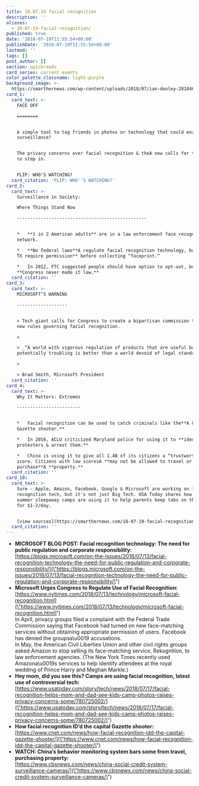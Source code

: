 ```yaml
---
title: 18.07.19 facial recognition
description: ''
aliases:
  - 18-07-19-facial-recognition/
published: true
date: '2018-07-19T11:55:54+00:00'
publishDate: '2018-07-19T11:55:54+00:00'
lastmod: ''
tags: []
post_author: []
section: quickreads
card_series: current events
color_palette_classname: light-purple
background_image: >-
  https://smarthernews.com/wp-content/uploads/2018/07/ian-dooley-281846-unsplash-scaled.jpg
card_1:
  card_text: >-
    FACE OFF

    ========


    A simple tool to tag friends in photos or technology that could enable mass
    surveillance?


    The privacy concerns over facial recognition & theA new calls for the gov’t
    to step in.


    FLIP: WHO'S WATCHING?
  card_citation: 'FLIP: WHO''S WATCHING?'
card_2:
  card_text: >-
    Surveillance in Society:  

    Where Things Stand Now

    -------------------------------------------------


    *   **1 in 2 American adults** are in a law enforcement face recognition
    network.

    *   **No federal laws**A regulate facial recognition technology, butA **IL &
    TX require permission** before collecting “faceprint.”

    *   In 2012, FTC suggested people should have option to opt-out, but
    **Congress never made it law.**
  card_citation: ''
card_3:
  card_text: >-
    MICROSOFT’S WARNING

    -------------------


    > Tech giant calls for Congress to create a bipartisan commission to outline
    new rules governing facial recognition.

    > 

    > _“A world with vigorous regulation of products that are useful but
    potentially troubling is better than a world devoid of legal standards.”_

    > 

    > Brad Smith, Microsoft President
  card_citation: ''
card_4:
  card_text: >-
    Why It Matters: Extremes

    ------------------------


    *   Facial recognition can be used to catch criminals like the**A Capital
    Gazette shooter.**

    *   In 2016, ACLU criticized Maryland police for using it to **identify
    protesters & arrest them.**

    *   China is using it to give all 1.4B of its citizens a “trustworthy”
    score. Citizens with low scoresA **may not be allowed to travel or
    purchase**A **property.**
  card_citation: ''
card_10:
  card_text: >-
    Sure - Apple, Amazon, Facebook, Google & Microsoft are working on facial
    recognition tech, but it's not just Big Tech. USA Today shares how 100
    summer sleepaway camps are using it to help parents keep tabs on their kids
    for $1-2/day.


    [view sources](https://smarthernews.com/18-07-19-facial-recognition/)
  card_citation: ''
---
```

*   **MICROSOFT BLOG POST: Facial recognition technology: The need for public regulation and corporate responsibility:**  
    [https://blogs.microsoft.com/on-the-issues/2018/07/13/facial-recognition-technology-the-need-for-public-regulation-and-corporate-responsibility/](\"https://blogs.microsoft.com/on-the-issues/2018/07/13/facial-recognition-technology-the-need-for-public-regulation-and-corporate-responsibility/\")
*   **Microsoft Urges Congress to Regulate Use of Facial Recognition:**  
    [https://www.nytimes.com/2018/07/13/technology/microsoft-facial-recognition.html](\"https://www.nytimes.com/2018/07/13/technology/microsoft-facial-recognition.html\")  
    In April, privacy groups filed a complaint with the Federal Trade Commission saying that Facebook had turned on new face-matching services without obtaining appropriate permission of users. Facebook has denied the groupsa\\u0019 accusations.  
    In May, the American Civil Liberties Union and other civil rights groups asked Amazon to stop selling its face-matching service, Rekognition, to law enforcement agencies. (The New York Times recently used Amazona\\u0019s services to help identify attendees at the royal wedding of Prince Harry and Meghan Markle.)
*   **Hey mom, did you see this? Camps are using facial recognition, latest use of controversial tech:**  
    [https://www.usatoday.com/story/tech/news/2018/07/17/facial-recognition-helps-mom-and-dad-see-kids-camp-photos-raises-privacy-concerns-some/780725002/](\"https://www.usatoday.com/story/tech/news/2018/07/17/facial-recognition-helps-mom-and-dad-see-kids-camp-photos-raises-privacy-concerns-some/780725002/\")
*   **How facial recognition ID’d the capital Gazette shooter:**  
    [https://www.cnet.com/news/how-facial-recognition-idd-the-capital-gazette-shooter/](\"https://www.cnet.com/news/how-facial-recognition-idd-the-capital-gazette-shooter/\")
*   **WATCH: China’s behavior monitoring system bars some from travel, purchasing property:**  
    [https://www.cbsnews.com/news/china-social-credit-system-surveillance-cameras/](\"https://www.cbsnews.com/news/china-social-credit-system-surveillance-cameras/\")